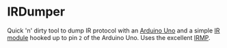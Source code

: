 # IRDumper
Quick 'n' dirty tool to dump IR protocol with an [Arduino Uno](https://store.arduino.cc/arduino-uno-rev3) and a simple [IR module](https://aliexpress.com/item/4001116679683.html) hooked up to pin `2` of the Arduino Uno. Uses the excellent [IRMP](https://github.com/ukw100/IRMP).